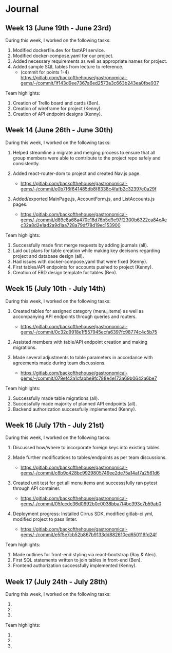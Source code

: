 # Journal

## Week 13 (June 19th - June 23rd)

During this week, I worked on the following tasks:

1. Modified dockerfile.dev for fastAPI service.
2. Modified docker-compose.yaml for our project.
3. Added necessary requirements as well as appropriate names for project.
4. Added sample SQL tables from lecture to reference.
   - (commit for points 1-4) https://gitlab.com/backofthehouse/gastronomical-gems/-/commit/1f143d9ee7367a6ed2573a3c663b243ea0fbe937

Team highlights:

1. Creation of Trello board and cards (Ben).
2. Creation of wireframe for project (Kenny).
3. Creation of API endpoint designs (Kenny).

## Week 14 (June 26th - June 30th)

During this week, I worked on the following tasks:

1. Helped streamline a migrate and merging process to ensure that all group members were able to contribute to the project repo safely and consistently.
2. Added react-router-dom to project and created Nav.js page.

   - https://gitlab.com/backofthehouse/gastronomical-gems/-/commit/e0b7f6f641485db8f8338c4fafb2c32397e0a29f

3. Added/exported MainPage.js, AccountForm.js, and ListAccounts.js pages.
   - https://gitlab.com/backofthehouse/gastronomical-gems/-/commit/d89c8a68a470c18d76b5d9e97f2300b6322ca84e#ec32a8d2e1ad2a9d1aa728a79df78d19ec153900

Team highlights:

1. Successfully made first merge requests by adding journals (all).
2. Laid out plans for table creation while making key decisons regarding project and database design (all).
3. Had issues with docker-compose.yaml that were fixed (Kenny).
4. First tables/API endpoints for accounts pushed to project (Kenny).
5. Creation of ERD design template for tables (Ben).

## Week 15 (July 10th - July 14th)

During this week, I worked on the following tasks:

1. Created tables for assigned category (menu_items) as well as accompanying API endpoints through queries and routers.

   - https://gitlab.com/backofthehouse/gastronomical-gems/-/commit/0c32d9918e1f557945ecfa6397fc98774c4c5b75

2. Assisted members with table/API endpoint creation and making migrations.
3. Made several adjustments to table parameters in accordance with agreements made during team discussions.
   - https://gitlab.com/backofthehouse/gastronomical-gems/-/commit/079ef42a1cfabbe9fc788e4e173a69b0642a6be7

Team highlights:

1. Successfully made table migrations (all).
2. Successfully made majority of planned API endpoints (all).
3. Backend authorization successfully implemented (Kenny).

## Week 16 (July 17th - July 21st)

During this week, I worked on the following tasks:

1. Discussed how/where to incorporate foreign keys into existing tables.
2. Made further modifications to tables/endpoints as per team discussions.

   - https://gitlab.com/backofthehouse/gastronomical-gems/-/commit/c8b9c428bc9929805749ee2de75a14af7a2561d6

3. Created unit test for get all menu items and successsfully ran pytest through API container.

   - https://gitlab.com/backofthehouse/gastronomical-gems/-/commit/05fccdc36d0992b0c0038bba7f4bc393e7b59ab0

4. Deployment progress: Installed Cirrus SDK, modified gitlab-ci.yml, modified project to pass linter.
   - https://gitlab.com/backofthehouse/gastronomical-gems/-/commit/e5f5e7cb52b867b9133dd882610ed650116fd24f

Team highlights:

1. Made outlines for front-end styling via react-bootstrap (Ray & Alec).
2. First SQL statements written to join tables in front-end (Ben).
3. Frontend authorization successfully implemented (Kenny).

## Week 17 (July 24th - July 28th)

During this week, I worked on the following tasks:

1.
2.
3.

Team highlights:

1.
2.
3.
